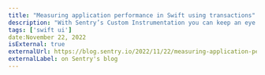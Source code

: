 ```yaml
---
title: "Measuring application performance in Swift using transactions" 
description: "With Sentry’s Custom Instrumentation you can keep an eye on your app's performance in production. In this article we'll learn how to implement that in SwiftUI projects." 
tags: ['swift ui']
date:November 22, 2022 
isExternal: true
externalUrl: https://blog.sentry.io/2022/11/22/measuring-application-performance-in-swift-using-transactions/
externalLabel: on Sentry's blog
---
```

